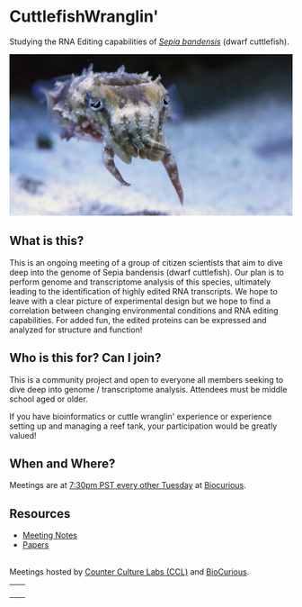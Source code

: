 # CuttlefishWranglin'

Studying the RNA Editing capabilities of [_Sepia bandensis_](https://en.wikipedia.org/wiki/Sepia_bandensis) (dwarf cuttlefish).

![](/assets/sbandensis.jpeg)

## What is this?

This is an ongoing meeting of a group of citizen scientists that aim to dive deep into the genome of Sepia bandensis (dwarf cuttlefish). Our plan is to perform genome and transcriptome analysis of this species, ultimately leading to the identification of highly edited RNA transcripts. We hope to leave with a clear picture of experimental design but we hope to find a correlation between changing environmental conditions and RNA editing capabilities. For added fun, the edited proteins can be expressed and analyzed for structure and function!

## Who is this for? Can I join?
This is a community project and open to everyone all members seeking to dive deep into genome / transcriptome analysis. Attendees must be middle school aged or older.

If you have bioinformatics or cuttle wranglin' experience or experience setting up and managing a reef tank, your participation would be greatly valued!

## When and Where?
Meetings are at [7:30pm PST every other Tuesday](https://www.meetup.com/BioCurious) at [Biocurious](http://biocurious.org).


## Resources
* [Meeting Notes](https://docs.google.com/document/d/1JQW_J8UX77whb3dbjCJqK4wTH9LWHJRcv5fUFNDzw6g/edit?usp=sharing)
* [Papers](https://drive.google.com/open?id=0BzfcnT9KAmhaamQxZDNjdnhvV1E)


<br>
<div class="hosts">
  Meetings hosted by <a href="http://www.counterculturelabs.org">Counter Culture Labs (CCL)</a> and <a href="http://biocurious.org">BioCurious</a>.

  <table align="center">
    <tr>
      <td><img src="/assets/BiocuriousLogo.png" alt=""></td>
      <td><img src="/assets/CCLabsLogo.png" alt=""></td>
    </tr>
  </table>
</div>
